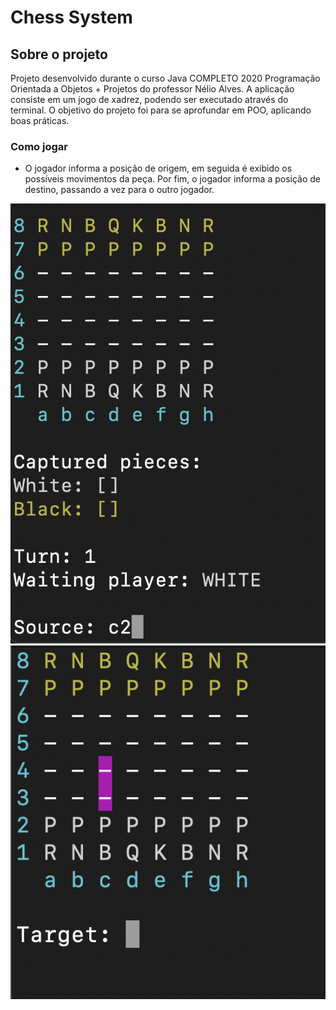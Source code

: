 # Chess System

## Sobre o projeto
Projeto desenvolvido durante o curso Java COMPLETO 2020 Programação Orientada a Objetos + Projetos do professor Nélio Alves. A aplicação consiste em um jogo de xadrez, podendo ser executado através do terminal.
O objetivo do projeto foi para se aprofundar em POO, aplicando boas práticas.

### Como jogar
- O jogador informa a posição de origem, em seguida é exibido os possíveis movimentos da peça. Por fim, o jogador informa a posição de destino, passando a vez para o outro jogador.

![source](https://github.com/ti-willi/assets/blob/main/chess-system/source.png) ![target](https://github.com/ti-willi/assets/blob/main/chess-system/target.png)
